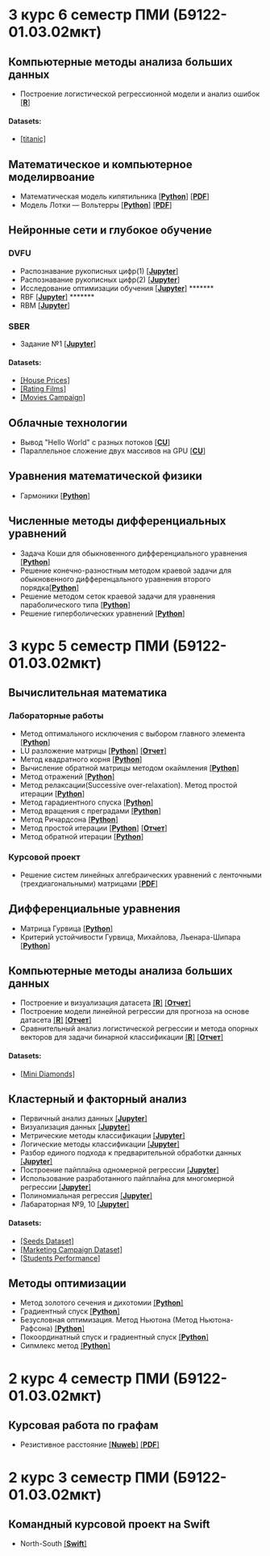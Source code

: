 # 3 курс 6 семестр ПМИ (Б9122-01.03.02мкт)
## Компьютерные методы анализа больших данных

- Построение логистической регрессионной модели и анализ ошибок [[**R**]](https://github.com/Dilijorwen/Education/blob/main/projects/BigData/logit_reg_2.R)

#### Datasets:
- [[titanic]](https://github.com/Dilijorwen/Education/blob/main/projects/BigData/titanic3.csv)

## Математическое и компьютерное моделирвоание
- Математическая модель кипятильника [[**Python**]](https://github.com/Dilijorwen/Education/blob/main/projects/Mathematical%20and%20computer%20modeling/heatter.py) [[**PDF**]](https://github.com/Dilijorwen/Education/blob/main/projects/Mathematical%20and%20computer%20modeling/1.pdf)
- Модель Лотки — Вольтерры [[**Python**]](https://github.com/Dilijorwen/Education/blob/main/projects/Mathematical%20and%20computer%20modeling/Lotki-Voltera.py) [[**PDF**]](https://github.com/Dilijorwen/Education/blob/main/projects/Mathematical%20and%20computer%20modeling/2.pdf)

## Нейронные сети и глубокое обучение
### DVFU
- Распознавание рукописных цифр(1) [[**Jupyter**]](https://github.com/Dilijorwen/Education/blob/main/projects/Neural%20Networks/Digits_1.ipynb)
- Распознавание рукописных цифр(2) [[**Jupyter**]](https://github.com/Dilijorwen/Education/blob/main/projects/Neural%20Networks/Digits_2.ipynb)
- Исследование оптимизации обучения [[**Jupyter**]](https://github.com/Dilijorwen/Education/blob/main/projects/Neural%20Networks/Fashion.ipynb) *******
- RBF [[**Jupyter**]](https://github.com/Dilijorwen/Education/blob/main/projects/Neural%20Networks/RBF.ipynb) *******
- RBM [[**Jupyter**]](https://github.com/Dilijorwen/Education/blob/main/projects/Neural%20Networks/RBM.ipynb)

### SBER
- Задание №1 [[**Jupyter**]](https://github.com/Dilijorwen/Education/blob/main/projects/Neural%20Networks/HOME_SBER_№1.ipynb)

#### Datasets:
- [[House Prices]](https://github.com/Dilijorwen/Education/blob/main/projects/Neural%20Networks/house_prices.csv)
- [[Rating Films]](https://github.com/Dilijorwen/Education/blob/main/projects/Neural%20Networks/rating.csv)
- [[Movies Campaign]](https://github.com/Dilijorwen/Education/blob/main/projects/Neural%20Networks/movies_campaign.csv)

## Облачные технологии
- Вывод "Hello World" с разных потоков [[**CU**]](https://github.com/Dilijorwen/Education/blob/main/projects/Clouds/cluster_hello.cu)
- Параллельное сложение двух массивов на GPU [[**CU**]](https://github.com/Dilijorwen/Education/blob/main/projects/Clouds/mas_operation.cu)

  
## Уравнения математической физики
- Гармоники [[**Python**]](https://github.com/Dilijorwen/Education/blob/main/projects/Equations%20of%20Mathematical%20Physics/Harmonic.py)

## Численные методы дифференциальных уравнений
- Задача Коши для обыкновенного дифференциального уравнения [[**Python**]](https://github.com/Dilijorwen/Education/blob/main/projects/Differential/cauchy_problem.py)
- Решение конечно-разностным методом краевой задачи для обыкновенного дифференцального уравнения второго порядка[[**Python**]](https://github.com/Dilijorwen/Education/blob/main/projects/Differential/lab2.py)
- Решение методом сеток краевой задачи для уравнения параболического типа [[**Python**]](https://github.com/Dilijorwen/Education/blob/main/projects/Differential/lab3.py)
- Решение гиперболических уравнений [[**Python**]](https://github.com/Dilijorwen/Education/blob/main/projects/Differential/lab4.py)

# 3 курс 5 семестр ПМИ (Б9122-01.03.02мкт)
## Вычислительная математика
### Лабораторные работы

- Метод оптимального исключения с выбором главного элемента [[**Python**]](https://github.com/Dilijorwen/Education/blob/main/projects/Calcus/optimal_metod.py)
- LU разложение матрицы [[**Python**]](https://github.com/Dilijorwen/Education/blob/main/projects/Calcus/LU.py) [[**Отчет**]](https://github.com/Dilijorwen/Education/blob/main/projects/Calcus/LU.pdf)
- Метод квадратного корня [[**Python**]](https://github.com/Dilijorwen/Education/blob/main/projects/Calcus/square_root_method.py)
- Вычисление обратной матрицы методом окаймления [[**Python**]](https://github.com/Dilijorwen/Education/blob/main/projects/Calcus/bordering_method.py)
- Метод отражений [[**Python**]](https://github.com/Dilijorwen/Education/blob/main/projects/Calcus/QR.py)
- Метод релаксации(Successive over-relaxation). Метод простой итерации [[**Python**]](https://github.com/Dilijorwen/Education/blob/main/projects/Calcus/SOR.py)
- Метод гарадиентного спуска [[**Python**]](https://github.com/Dilijorwen/Education/blob/main/projects/Calcus/gradient.py)
- Метод вращения с преградами [[**Python**]](https://github.com/Dilijorwen/Education/blob/main/projects/Calcus/rotation_with_barriers.py)
- Метод Ричардсона [[**Python**]](https://github.com/Dilijorwen/Education/blob/main/projects/Calcus/richardson.py)
- Метод простой итерации [[**Python**]](https://github.com/Dilijorwen/Education/blob/main/projects/Calcus/simple_iterations.py) [[**Отчет**]](https://github.com/Dilijorwen/Education/blob/main/projects/Calcus/simple.pdf)
- Метод обратной итерации [[**Python**]](https://github.com/Dilijorwen/Education/blob/main/projects/Calcus/reverse_iterations.py)

### Курсовой проект
- Решение систем линейных алгебраических уравнений с ленточными (трехдиагональными) матрицами [[**PDF**]](https://github.com/Dilijorwen/Education/blob/main/projects/Calcus/Course.pdf)

## Дифференциальные уравнения
- Матрица Гурвица [[**Python**]](https://github.com/Dilijorwen/Education/blob/main/projects/Differential/hurwitz_matrix.py)
- Критерий устойчивости Гурвица, Михайлова, Льенара-Шипара [[**Python**]](https://github.com/Dilijorwen/Education/blob/main/projects/Differential/humilyshi.py)

## Компьютерные методы анализа больших данных

- Построение и визуализация датасета [[**R**]](https://github.com/Dilijorwen/Education/blob/main/projects/BigData/lab1.R) [[**Отчет**]](https://github.com/Dilijorwen/Education/blob/main/projects/BigData/PelageevDI_lab1.pdf)
- Построение модели линейной регрессии для прогноза на основе датасета [[**R**]](https://github.com/Dilijorwen/Education/blob/main/projects/BigData/lab2.R) [[**Отчет**]](https://github.com/Dilijorwen/Education/blob/main/projects/BigData/PelageevDI_lab2.pdf)
- Сравнительный анализ логистической регрессии и метода опорных векторов для задачи бинарной классификации [[**R**]](https://github.com/Dilijorwen/Education/blob/main/projects/BigData/lab3.R) [[**Отчет**]](https://github.com/Dilijorwen/Education/blob/main/projects/BigData/PelageevDI_task3.pdf)

#### Datasets:
- [[Mini Diamonds]](https://github.com/Dilijorwen/Education/blob/main/projects/BigData/rand5.csv)


## Кластерный и факторный анализ

- Первичный анализ данных [[**Jupyter**]](https://github.com/Dilijorwen/Education/blob/main/projects/ML/Пелагеев%20Д.И.%20lab_1.ipynb)
- Визуализация данных [[**Jupyter**]](https://github.com/Dilijorwen/Education/blob/main/projects/ML/Пелагеев%20Д.И.%20lab_2.ipynb)
- Метрические методы классификации [[**Jupyter**]](https://github.com/Dilijorwen/Education/blob/main/projects/ML/Пелагеев%20Д.И.%20lab_3.ipynb)
- Логические методы классификации [[**Jupyter**]](https://github.com/Dilijorwen/Education/blob/main/projects/ML/Пелагеев%20Д.И.%20lab_4.ipynb)
- Разбор единого подхода к предварительной обработки данных [[**Jupyter**]](https://github.com/Dilijorwen/Education/blob/main/projects/ML/Пелагеев%20Д.И.%20lab_5.ipynb)
- Построение пайплайна одномерной регрессии [[**Jupyter**]](https://github.com/Dilijorwen/Education/blob/main/projects/ML/Пелагеев%20Д.И.%20lab_6.ipynb)
- Использование разработанного пайплайна для многомерной регрессии [[**Jupyter**]](https://github.com/Dilijorwen/Education/blob/main/projects/ML/Пелагеев%20Д.И.%20lab_7.ipynb)
- Полиномиальная регрессия [[**Jupyter**]](https://github.com/Dilijorwen/Education/blob/main/projects/ML/Пелагеев%20Д.И.%20lab_8.ipynb)
- Лабараторная №9, 10 [[**Jupyter**]](https://github.com/Dilijorwen/Education/blob/main/projects/ML/Пелагеев%20Д.И.%20lab_9%2C%2010.ipynb)

#### Datasets:
- [[Seeds Dataset]](https://github.com/Dilijorwen/Education/blob/main/projects/ML/seeds_dataset.txt)
- [[Marketing Campaign Dataset]](https://github.com/Dilijorwen/Education/blob/main/projects/ML/marketing_campaign.csv)
- [[Students Performance]](https://github.com/Dilijorwen/Education/blob/main/projects/ML/StudentsPerformance.csv)


## Методы оптимизации

- Метод золотого сечения и дихотомии [[**Python**]](https://github.com/Dilijorwen/Education/blob/main/projects/Optimizations/dich_gold.py)
- Градиентный спуск [[**Python**]](https://github.com/Dilijorwen/Education/blob/main/projects/Optimizations/gradient_descent.py)
- Безусловная оптимизация. Метод Ньютона (Метод Ньютона-Рафсона) [[**Python**]](https://github.com/Dilijorwen/Education/blob/main/projects/Optimizations/newton_raphson.py)
- Покоординатный спуск и градиентный спуск [[**Python**]](https://github.com/Dilijorwen/Education/blob/main/projects/Optimizations/coord_descent.py)
- Сипмлекс метод [[**Python**]](https://github.com/Dilijorwen/Education/blob/main/projects/Optimizations/simplex.py)


# 2 курс 4 семестр ПМИ (Б9122-01.03.02мкт)

## Курсовая работа по графам
- Резистивное расстояние [[**Nuweb**]](https://github.com/Dilijorwen/Resistance-distance) [[**PDF**]](https://github.com/Dilijorwen/Resistance-distance/blob/main/Resistance%20distance/report.pdf)


# 2 курс 3 семестр ПМИ (Б9122-01.03.02мкт)

## Командный курсовой проект на Swift
- North-South [[**Swift**]](https://github.com/Dilijorwen/NS)






